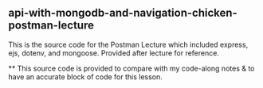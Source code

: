 ## api-with-mongodb-and-navigation-chicken-postman-lecture

This is the source code for the Postman Lecture which included express, ejs, dotenv, and mongoose. Provided after lecture for reference.

** This source code is provided to compare with my code-along notes & to have an accurate block of code for this lesson.

